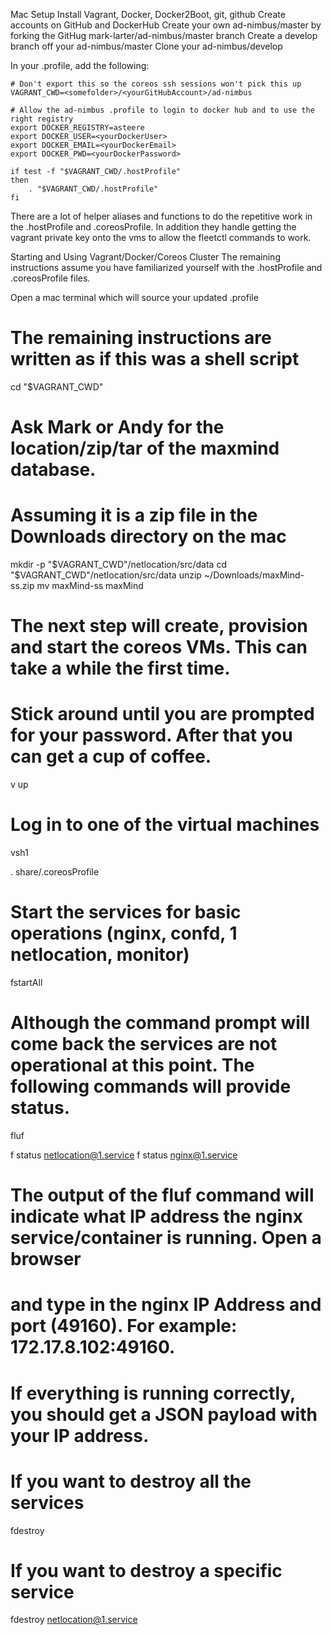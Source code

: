 Mac Setup
Install Vagrant, Docker, Docker2Boot, git, github
Create accounts on GitHub and DockerHub
Create your own ad-nimbus/master by forking the GitHug mark-larter/ad-nimbus/master branch 
Create a develop branch off your ad-nimbus/master
Clone your ad-nimbus/develop 

In your .profile, add the following:

    # Don't export this so the coreos ssh sessions won't pick this up
    VAGRANT_CWD=<somefolder>/<yourGitHubAccount>/ad-nimbus

    # Allow the ad-nimbus .profile to login to docker hub and to use the right registry
    export DOCKER_REGISTRY=asteere
    export DOCKER_USER=<yourDockerUser>
    export DOCKER_EMAIL=<yourDockerEmail>
    export DOCKER_PWD=<yourDockerPassword>

    if test -f "$VAGRANT_CWD/.hostProfile"
    then
        . "$VAGRANT_CWD/.hostProfile"
    fi

There are a lot of helper aliases and functions to do the repetitive work in the .hostProfile and .coreosProfile. In addition they handle getting the vagrant private key onto the vms to allow the fleetctl commands to work.

Starting and Using Vagrant/Docker/Coreos Cluster
The remaining instructions assume you have familiarized yourself with the .hostProfile and .coreosProfile files.

Open a mac terminal which will source your updated .profile

# The remaining instructions are written as if this was a shell script
cd "$VAGRANT_CWD"

# Ask Mark or Andy for the location/zip/tar of the maxmind database.
# Assuming it is a zip file in the Downloads directory on the mac
mkdir -p "$VAGRANT_CWD"/netlocation/src/data
cd "$VAGRANT_CWD"/netlocation/src/data
unzip ~/Downloads/maxMind-ss.zip
mv maxMind-ss maxMind

# The next step will create, provision and start the coreos VMs. This can take a while the first time. 
# Stick around until you are prompted for your password. After that you can get a cup of coffee.
v up

# Log in to one of the virtual machines
vsh1

. share/.coreosProfile

# Start the services for basic operations (nginx, confd, 1 netlocation, monitor)
fstartAll

# Although the command prompt will come back the services are not operational at this point. The following commands will provide status.
fluf

f status netlocation@1.service
f status nginx@1.service

# The output of the fluf command will indicate what IP address the nginx service/container is running. Open a browser
# and type in the nginx IP Address and port (49160). For example: 172.17.8.102:49160. 
# If everything is running correctly, you should get a JSON payload with your IP address.

# If you want to destroy all the services
fdestroy

# If you want to destroy a specific service
fdestroy netlocation@1.service

